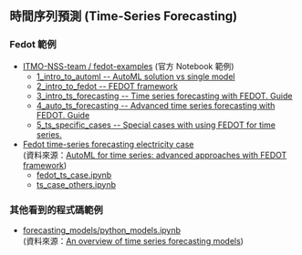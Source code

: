 ## 時間序列預測 (Time-Series Forecasting)

### Fedot 範例
- [ITMO-NSS-team / fedot-examples](https://github.com/ITMO-NSS-team/fedot-examples/tree/main/notebooks/latest) (官方 Notebook 範例)
  - [1_intro_to_automl -- AutoML solution vs single model](https://github.com/ITMO-NSS-team/fedot-examples/blob/main/notebooks/latest/1_intro_to_automl.ipynb)
  - [2_intro_to_fedot -- FEDOT framework](https://github.com/ITMO-NSS-team/fedot-examples/blob/main/notebooks/latest/2_intro_to_fedot.ipynb)
  - [3_intro_ts_forecasting -- Time series forecasting with FEDOT. Guide](https://github.com/ITMO-NSS-team/fedot-examples/blob/main/notebooks/latest/3_intro_ts_forecasting.ipynb)
  - [4_auto_ts_forecasting -- Advanced time series forecasting with FEDOT. Guide](https://github.com/ITMO-NSS-team/fedot-examples/blob/main/notebooks/latest/4_auto_ts_forecasting.ipynb)
  - [5_ts_specific_cases -- Special cases with using FEDOT for time series.](https://github.com/ITMO-NSS-team/fedot-examples/blob/main/notebooks/latest/5_ts_specific_cases.ipynb)
- [Fedot time-series forecasting electricity case](https://github.com/ITMO-NSS-team/fedot_electro_ts_case)
  <br>(資料來源：[AutoML for time series: advanced approaches with FEDOT framework](https://towardsdatascience.com/automl-for-time-series-advanced-approaches-with-fedot-framework-4f9d8ea3382c))
  - [fedot_ts_case.ipynb](https://github.com/ITMO-NSS-team/fedot_electro_ts_case/blob/main/case/fedot_ts_case.ipynb)
  - [ts_case_others.ipynb](https://github.com/ITMO-NSS-team/fedot_electro_ts_case/blob/main/case/ts_case_others.ipynb)

### 其他看到的程式碼範例
- [forecasting_models/python_models.ipynb](https://github.com/davide-burba/forecasting_models/blob/master/python_models.ipynb)
  <br>(資料來源：[An overview of time series forecasting models](https://towardsdatascience.com/an-overview-of-time-series-forecasting-models-a2fa7a358fcb))
